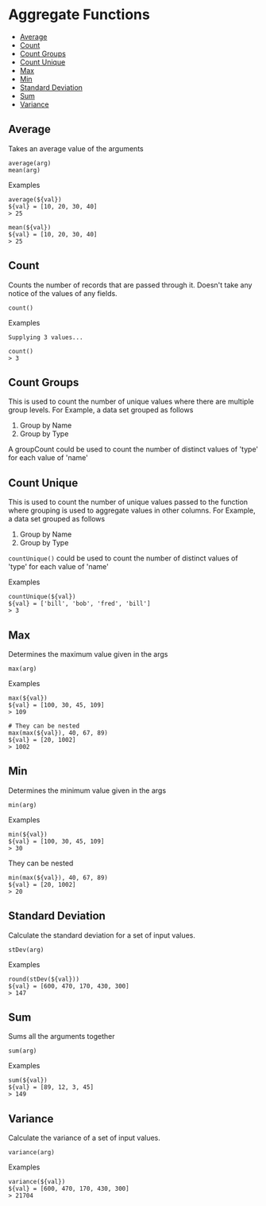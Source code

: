 # Aggregate Functions

<!-- vim-markdown-toc GFM -->
* [Average](#average)
* [Count](#count)
* [Count Groups](#count-groups)
* [Count Unique](#count-unique)
* [Max](#max)
* [Min](#min)
* [Standard Deviation](#standard-deviation)
* [Sum](#sum)
* [Variance](#variance)
<!-- vim-markdown-toc -->

## Average
Takes an average value of the arguments
```
average(arg)
mean(arg)
```

Examples
```
average(${val})
${val} = [10, 20, 30, 40]
> 25

mean(${val})
${val} = [10, 20, 30, 40]
> 25
```

## Count
Counts the number of records that are passed through it. Doesn't take any notice of the values of any fields.

```
count()
```

Examples
```
Supplying 3 values...

count()
> 3
```

## Count Groups
This is used to count the number of unique values where there are multiple group levels.
For Example, a data set grouped as follows
1. Group by Name
2. Group by Type

A groupCount could be used to count the number of distinct values of 'type' for each value of 'name'

## Count Unique
This is used to count the number of unique values passed to the function where grouping is used to aggregate values in other columns.
For Example, a data set grouped as follows
1. Group by Name
2. Group by Type

`countUnique()` could be used to count the number of distinct values of 'type' for each value of 'name'

Examples
```
countUnique(${val})
${val} = ['bill', 'bob', 'fred', 'bill']
> 3
```

## Max
Determines the maximum value given in the args
```
max(arg)
```

Examples
```
max(${val})
${val} = [100, 30, 45, 109]
> 109

# They can be nested
max(max(${val}), 40, 67, 89)
${val} = [20, 1002]
> 1002
```

## Min
Determines the minimum value given in the args
```
min(arg)
```

Examples
```
min(${val})
${val} = [100, 30, 45, 109]
> 30
```
They can be nested
```
min(max(${val}), 40, 67, 89)
${val} = [20, 1002]
> 20
```

## Standard Deviation
Calculate the standard deviation for a set of input values.

```
stDev(arg)
```

Examples
```
round(stDev(${val}))
${val} = [600, 470, 170, 430, 300]
> 147
```

## Sum
Sums all the arguments together
```
sum(arg)
```

Examples
```
sum(${val})
${val} = [89, 12, 3, 45]
> 149
```

## Variance
Calculate the variance of a set of input values.

```
variance(arg)
```

Examples
```
variance(${val})
${val} = [600, 470, 170, 430, 300]
> 21704
```
